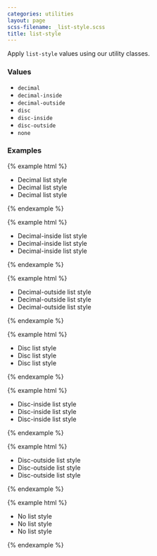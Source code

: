 ```yaml
---
categories: utilities
layout: page
scss-filename: _list-style.scss
title: list-style
---
```

Apply `list-style` values using our utility classes.

### Values
* `decimal`
* `decimal-inside`
* `decimal-outside`
* `disc`
* `disc-inside`
* `disc-outside`
* `none`

### Examples
{% example html %}
<ul class="u-list-style--decimal">
  <li>Decimal list style</li>
  <li>Decimal list style</li>
  <li>Decimal list style</li>
</ul>
{% endexample %}

{% example html %}
<ul class="u-list-style--decimal-inside">
  <li>Decimal-inside list style</li>
  <li>Decimal-inside list style</li>
  <li>Decimal-inside list style</li>
</ul>
{% endexample %}

{% example html %}
<ul class="u-list-style--decimal-outside">
  <li>Decimal-outside list style</li>
  <li>Decimal-outside list style</li>
  <li>Decimal-outside list style</li>
</ul>
{% endexample %}

{% example html %}
<ul class="u-list-style--disc">
  <li>Disc list style</li>
  <li>Disc list style</li>
  <li>Disc list style</li>
</ul>
{% endexample %}

{% example html %}
<ul class="u-list-style--disc-inside">
  <li>Disc-inside list style</li>
  <li>Disc-inside list style</li>
  <li>Disc-inside list style</li>
</ul>
{% endexample %}

{% example html %}
<ul class="u-list-style--disc-outside">
  <li>Disc-outside list style</li>
  <li>Disc-outside list style</li>
  <li>Disc-outside list style</li>
</ul>
{% endexample %}

{% example html %}
<ul class="u-list-style--none">
  <li>No list style</li>
  <li>No list style</li>
  <li>No list style</li>
</ul>
{% endexample %}
